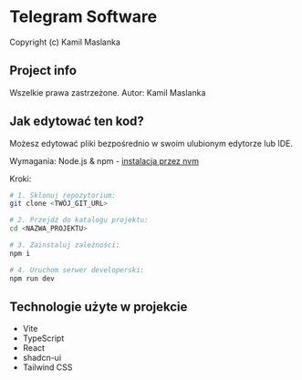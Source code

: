 # Telegram Software

Copyright (c) Kamil Maslanka

## Project info

Wszelkie prawa zastrzeżone. Autor: Kamil Maslanka

## Jak edytować ten kod?

Możesz edytować pliki bezpośrednio w swoim ulubionym edytorze lub IDE.

Wymagania: Node.js & npm - [instalacja przez nvm](https://github.com/nvm-sh/nvm#installing-and-updating)

Kroki:

```sh
# 1. Sklonuj repozytorium:
git clone <TWÓJ_GIT_URL>

# 2. Przejdź do katalogu projektu:
cd <NAZWA_PROJEKTU>

# 3. Zainstaluj zależności:
npm i

# 4. Uruchom serwer developerski:
npm run dev
```

## Technologie użyte w projekcie

- Vite
- TypeScript
- React
- shadcn-ui
- Tailwind CSS
